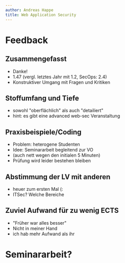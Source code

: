 ```yaml
---
author: Andreas Happe
title: Web Application Security
--- 
```


# Feedback

## Zusammengefasst

* Danke!
* 1.47 (vergl. letztes Jahr mit 1.2, SecOps: 2.4)
* Konstruktiver Umgang mit Fragen und Kritiken

## Stoffumfang und Tiefe

* sowohl "oberflächlich" als auch "detailiert"
* hint: es gibt eine advanced web-sec Veranstaltung

## Praxisbeispiele/Coding

* Problem: heterogene Studenten
* Idee: Seminararbeit begleitend zur VO
* (auch nett wegen den initialen 5 Minuten)
* Prüfung wird leider bestehen bleiben

## Abstimmung der LV mit anderen

* heuer zum ersten Mal (:
* ITSec? Welche Bereiche

## Zuviel Aufwand für zu wenig ECTS

* "Früher war alles besser"
* Nicht in meiner Hand
* ich hab mehr Aufwand als ihr

# Seminararbeit?
